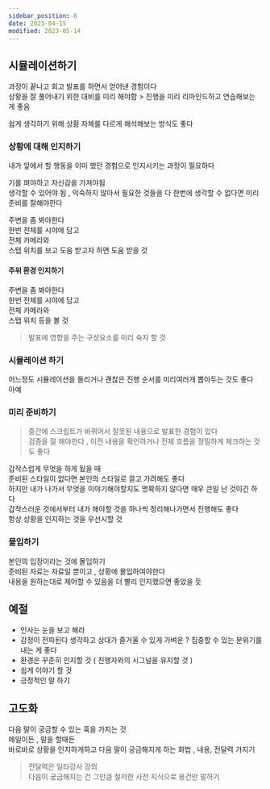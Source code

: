 ```yaml
---
sidebar_position: 8
date: 2023-04-15
modified: 2023-05-14
---
```


## 시뮬레이션하기

과정이 끝나고 회고 발표를 하면서 얻어낸 경험이다  
상황을 잘 풀어내기 위한 대비를 미리 해야함 > 진행을 미리 리마인드하고 연습해보는 게 좋음

쉽게 생각하기 위해 상황 자체를 다르게 해석해보는 방식도 좋다

### 상황에 대해 인지하기

내가 앞에서 할 행동을 이미 했던 경험으로 인지시키는 과정이 필요하다

기를 펴야하고 자신감을 가져야됨  
생각할 수 있어야 됨 , 익숙하지 않아서 필요한 것들을 다 한번에 생각할 수 없다면 미리 준비를 잘해야한다

주변을 좀 봐야한다  
한번 전체를 시야에 담고  
전체 카메라와  
스탭 위치를 보고 도움 받고자 하면 도움 받을 것

#### 주위 환경 인지하기

주변을 좀 봐야한다  
한번 전체를 시야에 담고  
전체 카메라와  
스탭 위치 등을 볼 것

> 발표에 영향을 주는 구성요소를 미리 숙지 할 것

### 시뮬레이션 하기

어느정도 시뮬레이션을 돌리거나 괜찮은 진행 순서를 미리여러개 뽑아두는 것도 좋다  
아예

### 미리 준비하기

> 중간에 스크립트가 바뀌어서 잘못된 내용으로 발표한 경험이 있다  
> 검증을 잘 해야한다 , 이전 내용을 확인하거나 전체 흐름을 정밀하게 체크하는 것도 좋다

갑작스럽게 무엇을 하게 됬을 때  
준비된 스타일이 없다면 본인의 스타일로 끌고 가려해도 좋다  
하지만 내가 나가서 무엇을 이야기해야할지도 명확하지 않다면 매우 큰일 난 것이긴 하다  
갑작스러운 것에서부터 내가 해야할 것을 하나씩 정리해나가면서 진행해도 좋다  
항상 상황을 인지하는 것을 우선시할 것

### 몰입하기

본인의 입장이라는 것에 몰입하기  
준비된 자료는 자료일 뿐이고 , 상황에 몰입하여야한다  
내용을 원하는대로 제어할 수 있음을 더 빨리 인지했으면 좋았을 듯

## 예절

- 인사는 눈을 보고 해라
- 감정이 전파된다 생각하고 상대가 즐거울 수 있게 가벼운 ? 집중할 수 있는 분위기를 내는 게 좋다
- 환경은 꾸준히 인지할 것 ( 진행자와의 시그널을 유지할 것 )
- 쉽게 이야기 할 것
- 긍정적인 말 하기

## 고도화

다음 말이 궁금할 수 있는 훅을 가지는 것  
메일이든 , 말을 할때든  
바로바로 상황을 인지하게하고 다음 말이 궁금해지게 하는 화법 , 내용, 전달력 가지기

> 전달력은 일타강사 강의  
> 다음이 궁금해지는 건 그만큼 철저한 사전 지식으로 용건만 말하기

